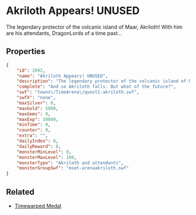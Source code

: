 # Akriloth Appears! UNUSED

The legendary protector of the volcanic island of Maar, Akriloth! With him are his attendants, DragonLords of a time past...

## Properties

```json
{
    "id": 2092,
    "name": "Akriloth Appears! UNUSED",
    "description": "The legendary protector of the volcanic island of Maar, Akriloth! With him are his attendants, DragonLords of a time past...",
    "complete": "And so Akriloth falls. But what of the future?",
    "swf": "towns\/TimeArena\/quest1-akriloth.swf",
    "swfX": "none",
    "maxSilver": 0,
    "maxGold": 5000,
    "maxGems": 0,
    "maxExp": 50000,
    "minTime": 0,
    "counter": 0,
    "extra": "",
    "dailyIndex": 0,
    "dailyReward": 0,
    "monsterMinLevel": 0,
    "monsterMaxLevel": 100,
    "monsterType": "Akriloth and attendants",
    "monsterGroupSwf": "mset-arenaakriloth.swf"
}
```

## Related

- [Timewarped Medal](../items/18514-timewarped-medal.md)

